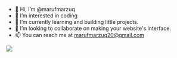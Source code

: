 - 👋 Hi, I’m @marufmarzuq
- 👀 I’m interested in coding
- 🌱 I’m currently learning and building little projects.
- 💞️ I’m looking to collaborate on making your website's interface. 
- 📫 You can reach me at marufmarzuq20@gmail.com
<img src="https://i.ibb.co/3SkVxNx/Web-development-programmer-engineering-and-coding-website-on-augmented-reality-interface-screens-dev.jpg">
<!---
marufmarzuq/marufmarzuq is a ✨ special ✨ repository because its `README.md` (this file) appears on your GitHub profile.
You can click the Preview link to take a look at your changes.
--->
